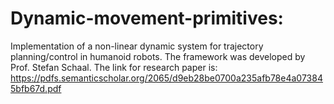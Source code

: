 # Dynamic-movement-primitives:

Implementation of a non-linear dynamic system for trajectory planning/control in humanoid robots. The framework was developed by Prof. Stefan Schaal. The link for research paper is: https://pdfs.semanticscholar.org/2065/d9eb28be0700a235afb78e4a073845bfb67d.pdf
